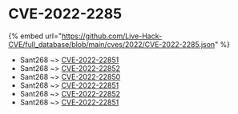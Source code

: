 # CVE-2022-2285
{% embed url="https://github.com/Live-Hack-CVE/full_database/blob/main/cves/2022/CVE-2022-2285.json" %}

* Sant268 ~> [CVE-2022-22851](https://www.alice-snow.ru/2022/database/cve-2022-2285/cve-2022-22851-sant268)
* Sant268 ~> [CVE-2022-22852](https://www.alice-snow.ru/2022/database/cve-2022-2285/cve-2022-22852-sant268)
* Sant268 ~> [CVE-2022-22850](https://www.alice-snow.ru/2022/database/cve-2022-2285/cve-2022-22850-sant268)
* Sant268 ~> [CVE-2022-22851](https://www.alice-snow.ru/2022/database/cve-2022-2285/cve-2022-22851-sant268)
* Sant268 ~> [CVE-2022-22852](https://www.alice-snow.ru/2022/database/cve-2022-2285/cve-2022-22852-sant268)
* Sant268 ~> [CVE-2022-22851](https://www.alice-snow.ru/2022/database/cve-2022-2285/cve-2022-22851-sant268)